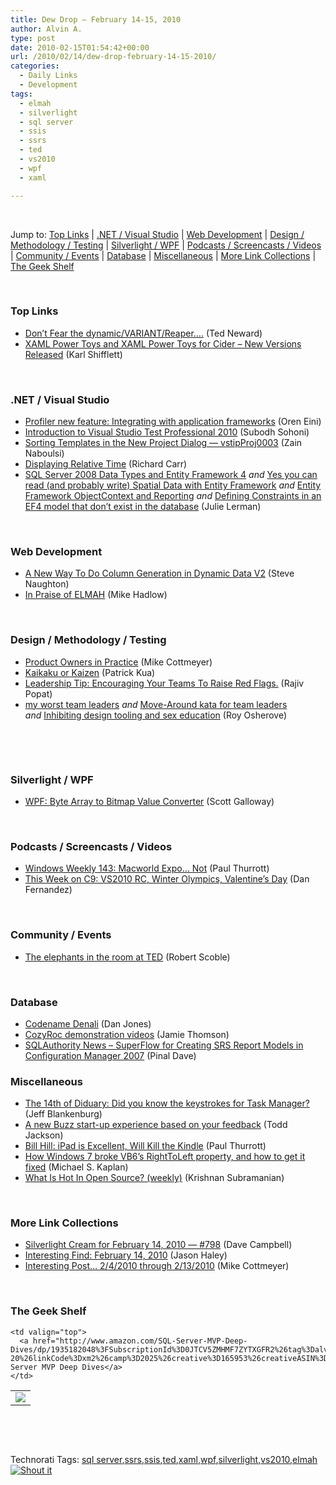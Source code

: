 ```yaml
---
title: Dew Drop – February 14-15, 2010
author: Alvin A.
type: post
date: 2010-02-15T01:54:42+00:00
url: /2010/02/14/dew-drop-february-14-15-2010/
categories:
  - Daily Links
  - Development
tags:
  - elmah
  - silverlight
  - sql server
  - ssis
  - ssrs
  - ted
  - vs2010
  - wpf
  - xaml

---
```

&#160;

Jump to: [Top Links][1] | [.NET / Visual Studio][2] | [Web Development][3] | [Design / Methodology / Testing][4] | [Silverlight / WPF][5] | [Podcasts / Screencasts / Videos][6] | [Community / Events][7] | [Database][8] | [Miscellaneous][9] | [More Link Collections][10] | [The Geek Shelf][11] 

&#160;

### <a name="top"></a>Top Links

  * [Don&#8217;t Fear the dynamic/VARIANT/Reaper&#8230;.][12] (Ted Neward)
  * [XAML Power Toys and XAML Power Toys for Cider – New Versions Released][13] (Karl Shifflett)

&#160;

### <a name="dotnet"></a>.NET / Visual Studio

  * [Profiler new feature: Integrating with application frameworks][14] (Oren Eini)
  * [Introduction to Visual Studio Test Professional 2010][15] (Subodh Sohoni)
  * [Sorting Templates in the New Project Dialog &#8212; vstipProj0003][16] (Zain Naboulsi)
  * [Displaying Relative Time][17] (Richard Carr)
  * [SQL Server 2008 Data Types and Entity Framework 4][18] _and_&#160;[Yes you can read (and probably write) Spatial Data with Entity Framework][19] _and_&#160;[Entity Framework ObjectContext and Reporting][20] _and_&#160;[Defining Constraints in an EF4 model that don’t exist in the database][21] (Julie Lerman)

&#160;

### <a name="web"></a>Web Development

  * [A New Way To Do Column Generation in Dynamic Data V2][22] (Steve Naughton)
  * [In Praise of ELMAH][23] (Mike Hadlow)

&#160;

### <a name="design"></a>Design / Methodology / Testing

  * [Product Owners in Practice][24] (Mike Cottmeyer)
  * [Kaikaku or Kaizen][25] (Patrick Kua)
  * [Leadership Tip: Encouraging Your Teams To Raise Red Flags.][26] (Rajiv Popat)
  * [my worst team leaders][27] _and_&#160;[Move-Around kata for team leaders][28] _and_&#160;[Inhibiting design tooling and sex education][29] (Roy Osherove)

&#160;

&#160;

### <a name="silverlight"></a>Silverlight / WPF

  * [WPF: Byte Array to Bitmap Value Converter][30] (Scott Galloway)

&#160;

### <a name="podcasts"></a>Podcasts / Screencasts / Videos

  * [Windows Weekly 143: Macworld Expo&#8230; Not][31] (Paul Thurrott)
  * [This Week on C9: VS2010 RC, Winter Olympics, Valentine&#8217;s Day][32] (Dan Fernandez)

&#160;

### <a name="events"></a>Community / Events

  * [The elephants in the room at TED][33] (Robert Scoble)

&#160;

### <a name="db"></a>Database

  * [Codename Denali][34] (Dan Jones)
  * [CozyRoc demonstration videos][35] (Jamie Thomson)
  * [SQLAuthority News – SuperFlow for Creating SRS Report Models in Configuration Manager 2007][36] (Pinal Dave)

<a name="sp"></a>

### <a name="misc"></a>Miscellaneous

  * [The 14th of Diduary: Did you know the keystrokes for Task Manager?][37] (Jeff Blankenburg)
  * [A new Buzz start-up experience based on your feedback][38] (Todd Jackson)
  * [Bill Hill: iPad is Excellent, Will Kill the Kindle][39] (Paul Thurrott)
  * [How Windows 7 broke VB6&#8217;s RightToLeft property, and how to get it fixed][40] (Michael S. Kaplan)
  * [What Is Hot In Open Source? (weekly)][41] (Krishnan Subramanian)

&#160;

### <a name="links"></a>More Link Collections

  * [Silverlight Cream for February 14, 2010 &#8212; #798][42] (Dave Campbell)
  * [Interesting Find: February 14, 2010][43] (Jason Haley)
  * [Interesting Post&#8230; 2/4/2010 through 2/13/2010][44] (Mike Cottmeyer)

&#160;

### <a name="shelf"></a>The Geek Shelf

<table border="0" cellspacing="0" cellpadding="0">
  <tr>
    <td>
      <img data-recalc-dims="1" decoding="async" src="https://i0.wp.com/ecx.images-amazon.com/images/I/51CBJGiDh0L._SL160_.jpg?w=660" />
    </td>
    
    <td valign="top">
      <a href="http://www.amazon.com/SQL-Server-MVP-Deep-Dives/dp/1935182048%3FSubscriptionId%3D0JTCV5ZMHMF7ZYTXGFR2%26tag%3Dalvinashcraft-20%26linkCode%3Dxm2%26camp%3D2025%26creative%3D165953%26creativeASIN%3D1935182048">SQL Server MVP Deep Dives</a>
    </td>
  </tr>
</table>

&#160;

<div style="padding-bottom: 0px; margin: 0px; padding-left: 0px; padding-right: 0px; display: inline; float: none; padding-top: 0px" id="scid:C16BAC14-9A3D-4c50-9394-FBFEF7A93539:409a1aca-c3e9-402a-b2f7-fced927b7530" class="wlWriterSmartContent">
  <!--dotnetkickit-->
</div>

&#160;

<div style="padding-bottom: 0px; margin: 0px; padding-left: 0px; padding-right: 0px; display: inline; float: none; padding-top: 0px" id="scid:0767317B-992E-4b12-91E0-4F059A8CECA8:468dabc5-9507-48f8-8102-fb6680fb61ed" class="wlWriterSmartContent">
  Technorati Tags: <a href="http://technorati.com/tags/sql+server" rel="tag">sql server</a>,<a href="http://technorati.com/tags/ssrs" rel="tag">ssrs</a>,<a href="http://technorati.com/tags/ssis" rel="tag">ssis</a>,<a href="http://technorati.com/tags/ted" rel="tag">ted</a>,<a href="http://technorati.com/tags/xaml" rel="tag">xaml</a>,<a href="http://technorati.com/tags/wpf" rel="tag">wpf</a>,<a href="http://technorati.com/tags/silverlight" rel="tag">silverlight</a>,<a href="http://technorati.com/tags/vs2010" rel="tag">vs2010</a>,<a href="http://technorati.com/tags/elmah" rel="tag">elmah</a>
</div>

<div class="wlWriterHeaderFooter" style="margin:0px; padding:0px 0px 0px 0px;">
  <div class="shoutIt">
    <a rev="vote-for" href="http://dotnetshoutout.com/Submit?url=http%3a%2f%2fwww.alvinashcraft.com%2f2010%2f02%2f14%2fdew-drop-february-14-15-2010%2f&title=Dew+Drop+%e2%80%93+February+14-15%2c+2010"><img decoding="async" alt="Shout it" src="http://dotnetshoutout.com/image.axd?url=https://morningdew-bpc6g3a0fgaxdxcu.eastus2-01.azurewebsites.net/2010/02/14/dew-drop-february-14-15-2010/" style="border:0px" /></a>
  </div>
</div>

 [1]: https://morningdew-bpc6g3a0fgaxdxcu.eastus2-01.azurewebsites.net/#top
 [2]: https://morningdew-bpc6g3a0fgaxdxcu.eastus2-01.azurewebsites.net/#dotnet
 [3]: https://morningdew-bpc6g3a0fgaxdxcu.eastus2-01.azurewebsites.net/#web
 [4]: https://morningdew-bpc6g3a0fgaxdxcu.eastus2-01.azurewebsites.net/#design
 [5]: https://morningdew-bpc6g3a0fgaxdxcu.eastus2-01.azurewebsites.net/#silverlight
 [6]: https://morningdew-bpc6g3a0fgaxdxcu.eastus2-01.azurewebsites.net/#podcasts
 [7]: https://morningdew-bpc6g3a0fgaxdxcu.eastus2-01.azurewebsites.net/#events
 [8]: https://morningdew-bpc6g3a0fgaxdxcu.eastus2-01.azurewebsites.net/#db
 [9]: https://morningdew-bpc6g3a0fgaxdxcu.eastus2-01.azurewebsites.net/#misc
 [10]: https://morningdew-bpc6g3a0fgaxdxcu.eastus2-01.azurewebsites.net/#links
 [11]: https://morningdew-bpc6g3a0fgaxdxcu.eastus2-01.azurewebsites.net/#shelf
 [12]: http://blogs.tedneward.com/2010/02/14/Dont+Fear+The+DynamicVARIANTReaper.aspx
 [13]: http://karlshifflett.wordpress.com/2010/02/13/xaml-power-toys-and-xaml-power-toys-for-cider-new-versions-released/
 [14]: http://feedproxy.google.com/~r/AyendeRahien/~3/QS4X73ZPEnI/profiler-new-feature-integrating-with-application-frameworks.aspx
 [15]: http://feedproxy.google.com/~r/netCurryRecentArticles/~3/rxqisPdleHI/ShowArticle.aspx
 [16]: http://feedproxy.google.com/~r/zainnab/~3/IO7uMbqTlyg/sorting-templates-in-the-new-project-dialog-vstipproj0003.aspx
 [17]: http://feedproxy.google.com/~r/BlackwaspLatestAdditions/~3/JPKUEB-Kc18/RelativeTime.aspx
 [18]: http://thedatafarm.com/blog/data-access/sql-server-2008-data-types-and-entity-framework-4/
 [19]: http://thedatafarm.com/blog/data-access/yes-you-can-read-and-probably-write-spatial-data-with-entity-framework/
 [20]: http://thedatafarm.com/blog/data-access/entity-framework-objectcontext-and-reporting/
 [21]: http://thedatafarm.com/blog/data-access/defining-constraints-in-ef4-model-that-dont-exist-in-database/
 [22]: http://csharpbits.notaclue.net/2010/02/new-way-to-do-column-generation-in.html
 [23]: http://feeds.dzone.com/~r/zones/dotnet/~3/G6YtenuPJbE/praise-elmah
 [24]: http://feedproxy.google.com/~r/LeadingAgile/~3/lGObcetcyaw/product-owners-in-practice.html
 [25]: http://www.thekua.com/atwork/2010/02/kaikaku-or-kaizen/
 [26]: http://www.thousandtyone.com/blog/LeadershipTipEncouragingYourTeamsToRaiseRedFlags.aspx
 [27]: http://feedproxy.google.com/~r/5whys/~3/aLf6rsTzwds/my-worst-team-leaders.html
 [28]: http://feedproxy.google.com/~r/5whys/~3/PI2_ZHmU860/move-around-kata-for-team-leaders.html
 [29]: http://feedproxy.google.com/~r/Iserializable/~3/5etQKStyLtk/inhibiting-design-tooling-and-sex-education.aspx
 [30]: http://feedproxy.google.com/~r/mostlylucid/XRDO/~3/PdFm3hjEsKc/1333.aspx
 [31]: http://www.winsupersite.com/podcast#143
 [32]: http://channel9.msdn.com/shows/This+Week+On+Channel+9/This-Week-on-C9-VS2010-RC-Olympics-online-Valentines-Day/
 [33]: http://scobleizer.com/2010/02/14/the-elephants-in-the-room-at-ted/
 [34]: http://blogs.msdn.com/dtjones/archive/2010/02/14/codename-denali.aspx
 [35]: http://feedproxy.google.com/~r/jamiet/~3/en1dhDRNnNM/cozyroc-demonstration-videos.aspx
 [36]: http://blog.sqlauthority.com/2010/02/14/sqlauthority-news-superflow-for-creating-srs-report-models-in-configuration-manager-2007/
 [37]: http://feedproxy.google.com/~r/Blankenthoughts/~3/gIIVvbOpvds/14th-of-diduary-did-you-know-keystrokes.aspx
 [38]: http://feedproxy.google.com/~r/OfficialGmailBlog/~3/vO7w_UG8hFM/new-buzz-start-up-experience-based-on.html
 [39]: http://community.winsupersite.com/blogs/paul/archive/2010/02/13/bill-hill-ipad-excellent-will-kill-the-kindle.aspx
 [40]: http://blogs.msdn.com/michkap/archive/2010/02/13/9962894.aspx
 [41]: http://feedproxy.google.com/~r/Krishwords/~3/Y73TY9R7DXc/
 [42]: http://geekswithblogs.net/WynApseTechnicalMusings/archive/2010/02/14/137965.aspx
 [43]: http://jasonhaley.com/blog/post.aspx?id=efefb994-b381-49bc-9773-5e364b3898b4
 [44]: http://feedproxy.google.com/~r/LeadingAgile/~3/SF9nZKSpdtw/interesting-post-242010-through-2132010.html